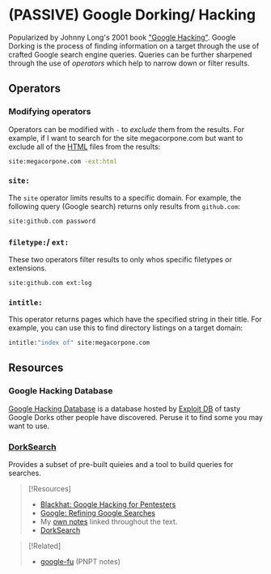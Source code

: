 
# (PASSIVE) Google Dorking/ Hacking
Popularized by Johnny Long's 2001 book ["Google Hacking"](https://www.blackhat.com/presentations/bh-europe-05/BH_EU_05-Long.pdf).  Google Dorking is the process of finding information on a target through the use of crafted Google search engine queries. Queries can be further sharpened through the use of *operators* which help to narrow down or filter results.
## Operators
### Modifying operators
Operators can be modified with `-` to *exclude* them from the results. For example, if I want to search for the site megacorpone.com but want to exclude all of the [HTML](../../../cybersecurity/bug-bounties/hackerone/hacker101/HTML.md) files from the results:
```bash
site:megacorpone.com -ext:html
```
### `site:`
The `site` operator limits results to a specific domain. For example, the following query (Google search) returns only results from `github.com`:
```bash
site:github.com password
```
### `filetype:`/  `ext:`
These two operators filter results to only whos specific filetypes or extensions.
```bash
site:github.com ext:log
```
### `intitle:`
This operator returns pages which have the specified string in their title. For example, you can use this to find directory listings on a target domain:
```bash
intitle:"index of" site:megacorpone.com
```
## Resources
### Google Hacking Database
[Google Hacking Database](https://www.exploit-db.com/google-hacking-database) is a database hosted by [Exploit DB](../../../cybersecurity/TTPs/exploitation/tools/exploit-db.md) of tasty Google Dorks other people have discovered. Peruse it to find some you may want to use.
### [DorkSearch](https://dorksearch.com/)
Provides a subset of pre-built quieies and a tool to build queries for searches. 

> [!Resources]
> - [Blackhat: Google Hacking for Pentesters](https://www.blackhat.com/presentations/bh-europe-05/BH_EU_05-Long.pdf)
> - [Google: Refining Google Searches](https://support.google.com/websearch/answer/2466433?hl=en)
> - My [own notes](https://github.com/trshpuppy/obsidian-notes) linked throughout the text.
> - [DorkSearch](https://dorksearch.com/)

> [!Related]
> - [google-fu](../../../PNPT/PEH/recon/google-fu.md) (PNPT notes)

